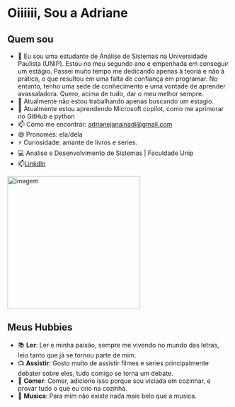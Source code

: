 # Oiiiiii, Sou a Adriane
## Quem sou 
- 🖤 Eu sou uma estudante de Análise de Sistemas na Universidade Paulista (UNIP). Estou no meu segundo ano e empenhada em conseguir um estágio. Passei muito tempo me dedicando apenas à teoria e não à prática, o que resultou em uma falta de confiança em programar. No entanto, tenho uma sede de conhecimento e uma vontade de aprender avassaladora. Quero, acima de tudo, dar o meu melhor sempre.
- 🔭 Atualmente não estou trabalhando apenas buscando um estagio.
- 🌱 Atualmente estou aprendendo Microsoft copilot, como me aprimorar no GitHub e python
- 📫 Como me encontrar: adrianejanainadi@gmail.com
- 😄 Pronomes: ela/dela
- ⚡ Curiosidade: amante de livros e series.
- 💻 Analise e Desenvolvimento de Sistemas | Faculdade Unip
- 📫[Linkdln](https://www.linkedin.com/in/adriane-janaina-didi/)

<img src="https://conteudize.ai/blog/wp-content/uploads/2024/06/como-criar-prompts-para-geracao-de-imagens-com-ia.webp" alt="imagem" width="300" height=""/>


## Meus Hubbies

- 📚 **Ler**: Ler e minha paixão, sempre me vivendo no mundo das letras, leio tanto que já se tornou parte de mim.
- 📺 **Assistir**: Gosto muito de assistir filmes e series principalmente debater sobre eles, tudo comigo se torna um debate.
- 🍉 **Comer**: Comer, adiciono isso porque sou viciada em cozinhar, e provar tudo o que eu crio na cozinha.
- 🎵 **Musica**: Para mim não existe nada mais belo que a musica.